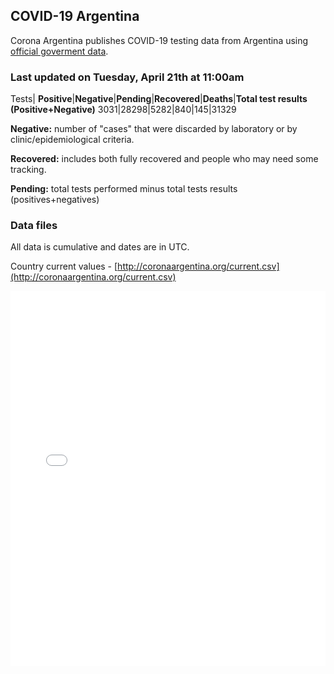 ## COVID-19 Argentina 

Corona Argentina publishes COVID-19 testing data from Argentina using [official goverment data](https://www.argentina.gob.ar/coronavirus/informe-diario).


### Last updated on Tuesday, April 21th at 11:00am

Tests|
**Positive**|**Negative**|**Pending**|**Recovered**|**Deaths**|**Total test results (Positive+Negative)**
3031|28298|5282|840|145|31329

**Negative:** number of "cases" that were discarded by laboratory or by clinic/epidemiological criteria.

**Recovered:** includes both fully recovered and people who may need some tracking.

**Pending:** total tests performed minus total tests results (positives+negatives) 

### Data files

All data is cumulative and dates are in UTC.
 
Country current values - [http://coronaargentina.org/current.csv](http://coronaargentina.org/current.csv)

<iframe width="100%" height="600" src="chart.html" style="border:none;"></iframe>
